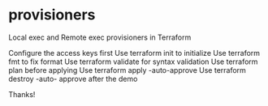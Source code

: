 # provisioners
Local exec and Remote exec provisioners in Terraform

Configure the access keys first
Use terraform init to initialize
Use terraform fmt to fix format
Use terraform validate for syntax validation
Use terraform plan before applying
Use terraform apply -auto-approve
Use terraform destroy -auto- approve after the demo


Thanks!
